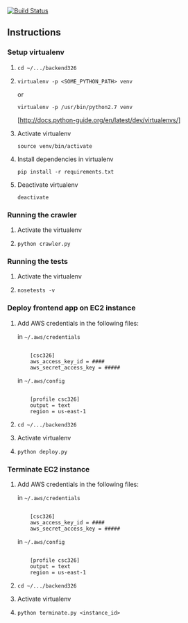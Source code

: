 [![Build Status](https://travis-ci.org/harsh376/backend326.svg?branch=master)](https://travis-ci.org/harsh376/backend326)

## Instructions

### Setup virtualenv

1. `cd ~/.../backend326`

2. `virtualenv -p <SOME_PYTHON_PATH> venv`
   
    or
    
    `virtualenv -p /usr/bin/python2.7 venv`

    [http://docs.python-guide.org/en/latest/dev/virtualenvs/]
    
3. Activate virtualenv

    `source venv/bin/activate`

4. Install dependencies in virtualenv

    `pip install -r requirements.txt`
    
5. Deactivate virtualenv

    `deactivate`

### Running the crawler

1. Activate the virtualenv

2. `python crawler.py`


### Running the tests

1. Activate the virtualenv
  
2. `nosetests -v`


### Deploy frontend app on EC2 instance

1. Add AWS credentials in the following files:

    in `~/.aws/credentials`
    
    ``` 
    
        [csc326]
        aws_access_key_id = ####
        aws_secret_access_key = #####
    ```
        
    in `~/.aws/config`
        
    ```
    
        [profile csc326]
        output = text
        region = us-east-1
    ```

2. `cd ~/.../backend326`

3. Activate virtualenv

4. `python deploy.py`


### Terminate EC2 instance

1. Add AWS credentials in the following files:

    in `~/.aws/credentials`
    
    ``` 
    
        [csc326]
        aws_access_key_id = ####
        aws_secret_access_key = #####
    ```
        
    in `~/.aws/config`
        
    ```
    
        [profile csc326]
        output = text
        region = us-east-1
    ```

2. `cd ~/.../backend326`

3. Activate virtualenv

4. `python terminate.py <instance_id>`
